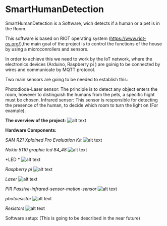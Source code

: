 # SmartHumanDetection

SmartHumanDetection is a Software, wich detects if a human or a pet is in the Room.

This software is based on RIOT operating system (https://www.riot-os.org/),the main goal of the project is to control the functions of the house by using a microconrollers and sensors.

In order to achieve this we need to work by the IoT network, where the electronics devices (Arduino, Raspberry pi ) are goinig to be connected by wires and communicate by MQTT protocol.

Two main sensors are going to be needed to establish this:

Photodiode-Laser sensor: The principle is to detect any object enters the room, however to distinguish the humans from the pets, a specific hight must be chosen. 
Infrared sensor: This sensor is responsible for detecting the presence of the human, to decide which room to turn the light on (For example).

**The overview of the project:**
![alt text](https://github.com/smartuni/SmartHumanDetection/blob/master/imgs/OverAll%20picture.PNG) 


**Hardware Components:**

*SAM R21 Xplained Pro Evaluation Kit* 
![alt text](https://github.com/smartuni/SmartHumanDetection/blob/master/imgs/SAM%2BR21%2BXplained%2BPro%2BEvaluation%2BKit%2B5511ec1bc0543.png)

*Nokia 5110 graphic lcd 84_48*
![alt text](https://github.com/smartuni/SmartHumanDetection/blob/master/imgs/nokia_5110_graphic_lcd_84_48-500x500.jpg)

*LED * 
![alt text](https://github.com/smartuni/SmartHumanDetection/blob/master/imgs/LED5MM.png)

*Raspberry pi* 
![alt text](https://github.com/smartuni/SmartHumanDetection/blob/master/imgs/91zSu44%2B34L._SX355_.jpg)

*Laser* 
![alt text](https://github.com/smartuni/SmartHumanDetection/blob/master/imgs/NEJE-DK-8-KZ-1000mW-DIY-Laser-Machine-Parts-Laser-Module-High-Power-Violet-Light-Laser.jpg_640x640.jpg)

*PIR Passive-infrared-sensor-motion-sensor* 
![alt text](https://github.com/smartuni/SmartHumanDetection/blob/master/imgs/hc-sr501-pir-passive-infrared-sensor-motion-sensor-arduino-arelectronics-1709-23-F528300_1.jpg)

*photoesistor* 
![alt text](https://github.com/smartuni/SmartHumanDetection/blob/master/imgs/photo-resistor.jpg)

*Resistors*
![alt text](https://github.com/smartuni/SmartHumanDetection/blob/master/imgs/Resistors-Array.jpg)

Software setup: 
(This is going to be described in the near future)



